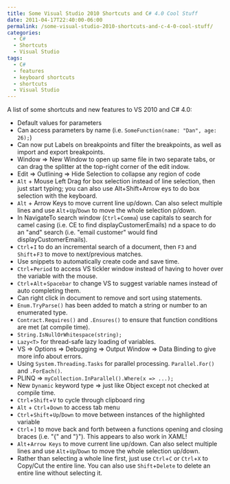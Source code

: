 ```yaml
---
title: Some Visual Studio 2010 Shortcuts and C# 4.0 Cool Stuff
date: 2011-04-17T22:40:00-06:00
permalink: /some-visual-studio-2010-shortcuts-and-c-4-0-cool-stuff/
categories:
  - C#
  - Shortcuts
  - Visual Studio
tags:
  - C#
  - features
  - keyboard shortcuts
  - shortcuts
  - Visual Studio
---
```


A list of some shortcuts and new features to VS 2010 and C# 4.0:

- Default values for parameters
- Can access parameters by name (i.e. `SomeFunction(name: "Dan", age: 26);`)
- Can now put Labels on breakpoints and filter the breakpoints, as well as import and export breakpoints.
- Window => New Window to open up same file in two separate tabs, or can drag the splitter at the top-right corner of the edit indow.
- Edit => Outlining => Hide Selection to collapse any region of code
- `Alt` + Mouse Left Drag for box selection instead of line selection, then just start typing; you can also use Alt+Shift+Arrow eys to do box selection with the keyboard.
- `Alt` + Arrow Keys to move current line up/down. Can also select multiple lines and use `Alt`+`Up`/`Down` to move the whole selection p/down.
- In NavigateTo search window (`Ctrl`+`Comma`) use capitals to search for camel casing (i.e. CE to find displayCustomerEmails) nd a space to do an "and" search (i.e. "email customer" would find displayCustomerEmails).
- `Ctrl`+`I` to do an incremental search of a document, then `F3` and `Shift`+`F3` to move to next/previous matches.
- Use snippets to automatically create code and save time.
- `Ctrl`+`Period` to access VS tickler window instead of having to hover over the variable with the mouse.
- `Ctrl`+`Alt`+`Spacebar` to change VS to suggest variable names instead of auto completing them.
- Can right click in document to remove and sort using statements.
- `Enum.TryParse()` has been added to match a string or number to an enumerated type.
- `Contract.Requires()` and `.Ensures()` to ensure that function conditions are met (at compile time).
- `String.IsNullOrWhitespace(string);`
- `Lazy<T>` for thread-safe lazy loading of variables.
- VS => Options => Debugging => Output Window => Data Binding to give more info about errors.
- Using `System.Threading.Tasks` for parallel processing. `Parallel.For()` and `.ForEach()`.
- PLINQ => `myCollection.InParallel().Where(x => ...);`
- New `Dynamic` keyword type => just like Object except not checked at compile time.
- `Ctrl`+`Shift`+`V` to cycle through clipboard ring
- `Alt` + `Ctrl`+`Down` to access tab menu
- `Ctrl`+`Shift`+`Up`/`Down` to move between instances of the highlighted variable
- `Ctrl`+`]` to move back and forth between a functions opening and closing braces (i.e. "{" and "}"). This appears to also work in XAML!
- `Alt`+`Arrow Keys` to move current line up/down. Can also select multiple lines and use `Alt`+`Up`/`Down` to move the whole selection up/down.
- Rather than selecting a whole line first, just use `Ctrl`+`C` or `Ctrl`+`X` to Copy/Cut the entire line. You can also use `Shift`+`Delete` to delete an entire line without selecting it.

